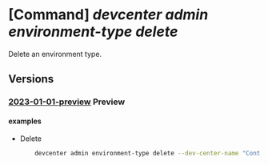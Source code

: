 # [Command] _devcenter admin environment-type delete_

Delete an environment type.

## Versions

### [2023-01-01-preview](/Resources/mgmt-plane/L3N1YnNjcmlwdGlvbnMve30vcmVzb3VyY2Vncm91cHMve30vcHJvdmlkZXJzL21pY3Jvc29mdC5kZXZjZW50ZXIvZGV2Y2VudGVycy97fS9lbnZpcm9ubWVudHR5cGVzL3t9/2023-01-01-preview.xml) **Preview**

<!-- mgmt-plane /subscriptions/{}/resourcegroups/{}/providers/microsoft.devcenter/devcenters/{}/environmenttypes/{} 2023-01-01-preview -->

#### examples

- Delete
    ```bash
        devcenter admin environment-type delete --dev-center-name "Contoso" --name "{environmentTypeName}" --resource-group "rg1"
    ```

